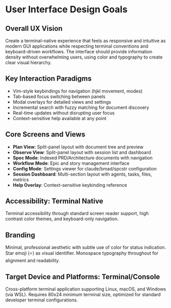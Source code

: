 # User Interface Design Goals

## Overall UX Vision

Create a terminal-native experience that feels as responsive and intuitive as modern GUI applications while respecting terminal conventions and keyboard-driven workflows. The interface should provide information density without overwhelming users, using color and typography to create clear visual hierarchy.

## Key Interaction Paradigms

- Vim-style keybindings for navigation (hjkl movement, modes)
- Tab-based focus switching between panels
- Modal overlays for detailed views and settings
- Incremental search with fuzzy matching for document discovery
- Real-time updates without disrupting user focus
- Context-sensitive help available at any point

## Core Screens and Views

- **Plan View**: Split-panel layout with document tree and preview
- **Observe View**: Split-panel layout with session list and dashboard
- **Spec Mode**: Indexed PRD/Architecture documents with navigation
- **Workflow Mode**: Epic and story management interface
- **Config Mode**: Settings viewer for claude/bmad/spcstr configuration
- **Session Dashboard**: Multi-section layout with agents, tasks, files, metrics
- **Help Overlay**: Context-sensitive keybinding reference

## Accessibility: Terminal Native

Terminal accessibility through standard screen reader support, high contrast color themes, and keyboard-only navigation.

## Branding

Minimal, professional aesthetic with subtle use of color for status indication. Star emoji (⭐️) as visual identifier. Monospace typography throughout for alignment and readability.

## Target Device and Platforms: Terminal/Console

Cross-platform terminal application supporting Linux, macOS, and Windows (via WSL). Requires 80x24 minimum terminal size, optimized for standard developer terminal configurations.
